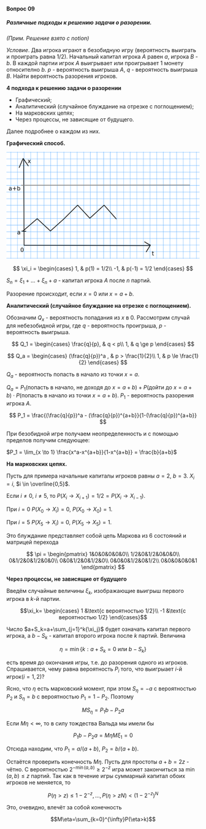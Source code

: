 #### Вопрос 09

##### Различные подходы к решению задачи о разорении.

*(Прим. Решение взято с notion)*

*Условие*. Два игрока играют в безобидную игру (вероятность выиграть и проиграть равна 1/2). Начальный капитал игрока $A$ равен $a$, игрока $B$ - $b$. В каждой партии игрок $A$ выигрывает или проигрывает 1 монету относително $b$. $p$ - вероятность выигрыша $A$, $q$ - вероятность выигрыша $B$. Найти вероятность разорения игроков.

**4 подхода к решению задачи о разорении**

- Графический;
- Аналитический (случайное блуждание на отрезке с поглощением);
- На марковских цепях;
- Через процессы, не зависящие от будущего.

Далее подробнее о каждом из них.

**Графический способ.**

![Screenshot_1](./Answer_3_9/Screenshot_1.png)

$$
\xi_i = \begin{cases}
        1, & p(1) = 1/2\\
        -1, & p(-1) = 1/2
        \end{cases}
$$

$S_n = \xi_1 + \dots + \xi_n + a$ - капитал игрока $A$ после $n$ партий.

Разорение происходит, если $x=0$ или $x=a+b$.

**Аналитический (случайное блуждание на отрезке с поглощением).**

Обозначим $Q_x$ - вероятность попадания из $x$ в 0. Рассмотрим случай для небезобидной игры, где $q$ - вероятность проигрыша, $p$ - вероятность выигрыша.

$$
Q_1 = \begin{cases}
        \frac{q}{p}, & q < p\\
        1, & q \ge p
        \end{cases}
$$

$$
Q_a = \begin{cases}
        (\frac{q}{p})^a , & p > \frac{1}{2}\\
        1, & p \le \frac{1}{2}
      \end{cases}
$$

$Q_a$ - вероятность попасть в начало из точки $x=a$.

$Q_a = P_1(\text{попасть в начало, не доходя до } x=a+b) + P(\text{дойти до } x=a+b) \cdot P(\text{попасть в начало из точки } x=a+b)$. $P_1$ - вероятность разорения игрока $A$.

$$
P_1 = \frac{(\frac{q}{p})^a - (\frac{q}{p})^{a+b}}{1-(\frac{q}{p})^{a+b}}
$$

При безобидной игре получаем неопределенность и с помощью пределов получим следующее:

$P_1 = \lim_{x \to 1} \frac{x^a-x^{a+b}}{1-x^{a+b}} = \frac{b}{a+b}$

**На марковских цепях.**

Пусть для примера начальные капиталы игроков равны $a=2$, $b=3$. $X_i = i$, $i \in \overline{0,5}$. 

Если $i \ne 0$, $i \ne 5$, то $P(X_i \rightarrow X_{i+1}) = 1/2 = P(X_i \rightarrow X_{i-1})$. 

При $i=0$ $P(X_0 \rightarrow X_i) = 0$, $P(X_0 \rightarrow X_0) = 1$. 

При $i=5$ $P(X_5 \rightarrow X_i) = 0$, $P(X_5 \rightarrow X_5) = 1$.

Это блуждание представляет собой цепь Маркова из 6 состояний и матрицей перехода

$$
\pi = \begin{pmatrix}
        1&0&0&0&0&0\\
        1/2&0&1/2&0&0&0\\
        0&1/2&0&1/2&0&0\\
        0&0&1/2&0&1/2&0\\
        0&0&0&1/2&0&1/2\\
        0&0&0&0&0&1
      \end{pmatrix}
$$

**Через процессы, не зависящие от будущего**

Введём случайные величины $\xi_k$, изображающие выигрыш первого игрока в $k$-й партии.

$$\xi_k=
    \begin{cases}
        1 &\text{с вероятностью 1/2}\\
        -1 &\text{с вероятностью 1/2}
    \end{cases}$$

Число $a+S_k=a+\sum_{j=1}^k{\xi_j}$ будет означать капитал первого игрока, а $b-S_k$ - капитал второго игрока после $k$ партий. Величина

$$\eta=\min{\{k:a+S_k=0 \text{ или } b-S_k\}}$$

есть время до окончания игры, т.е. до разорения одного из игроков. Спрашивается, чему равна вероятность $P_i$ того, что выигрыает $i$-й игрок($i=1,2$)?

Ясно, что $\eta$ есть марковский момент, при этом $S_{\eta}=-a$ с вероятностью $P_2$ и $S_{\eta}=b$ с вероятностью $P_1=1-P_2$. Поэтому 

$$MS_{\eta}=P_1 b-P_2 a$$

Если $M\eta<\infty$, то в силу тождества Вальда мы имели бы 

$$P_1b-P_2a=M\eta M\xi_1=0$$

Отсюда находим, что $P_1=a/(a+b)$, $P_2=b/(a+b)$.

Остаётся проверить конечность $M\eta$. Пусть для простоты $a+b=2z$ - чётно. С вероятностью $2^{-\min{(a,b)}}\ge 2^{-z}$ игра может закончиться за $\min{(a,b)} \le z$ партий. Так как в течение игры суммарный капитал обоих игроков не меняется, то

$$P(\eta>z)\le1-2^{-z},\dotsc,P(\eta>zN)<(1-2^{-z})^N$$

Это, очевидно, влечёт за собой конечность

$$M\eta=\sum_{k=0}^{\infty}P(\eta>k)$$
